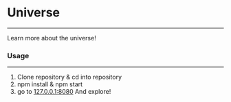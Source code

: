 # Universe
---

Learn more about the universe!


### Usage
---

1. Clone repository & cd into repository
2. npm install & npm start
3. go to [127.0.0.1:8080](http://127.0.0.1:8080) And explore!
